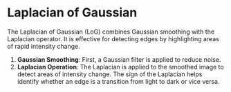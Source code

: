 # Laplacian of Gaussian

The Laplacian of Gaussian (LoG) combines Gaussian smoothing with the Laplacian operator. It is effective for detecting edges by highlighting areas of rapid intensity change.

1. **Gaussian Smoothing**: First, a Gaussian filter is applied to reduce noise.
2. **Laplacian Operation**: The Laplacian is applied to the smoothed image to detect areas of intensity change. The sign of the Laplacian helps identify whether an edge is a transition from light to dark or vice versa.
